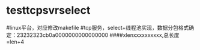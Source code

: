 # testtcpsvrselect
#linux平台，对应修改makefile
#tcp服务，select+线程池实现，数据分包格式确定：23232323cb0a0000000000000000 ####xlenxxxxxxxxxx,总长度=len+4
